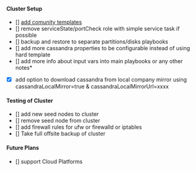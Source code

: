 #### Cluster Setup

- [] [add comunity templates](https://github.com/116davinder/apache-cassandra-cluster-mgmt/community)
- [] remove serviceState/portCheck role with simple service task if possible
- [] backup and restore to separate partitions/disks playbooks
- [] add more cassandra properties to be configurable instead of using hard template
- [] add more info about input vars into main playbooks or any other notes*
- [x] add option to download cassandra from local company mirror using cassandraLocalMirror=true & cassandraLocalMirrorUrl=xxxx

#### Testing of Cluster
- [] add new seed nodes to cluster
- [] remove seed node from cluster
- [] add firewall rules for ufw or firewalld or iptables
- [] Take full offsite backup of cluster

#### Future Plans
- [] support Cloud Platforms
